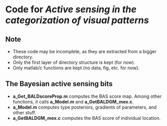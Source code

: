 # Code for *Active sensing in the categorization of visual patterns*

## Note
* These code may be incomplete, as they are extracted from a bigger directory.
* Only the first layer of directory structure is kept (for now).
* Only matlab/c functions are kept (no data, fig, etc. for now).

## The Bayesian active sensing bits
* **a_Get_BALDscoreProp.m** computes the BAS score map. Among other functions, it calls **a_Model.m** and **a_GetBALDGM_mex.c**.
* **a_Model.m** computes type posteriors, gradients of parameters, and other stuff.
* **a_GetBALDGM_mex.c** computes the BAS score of individual location.
